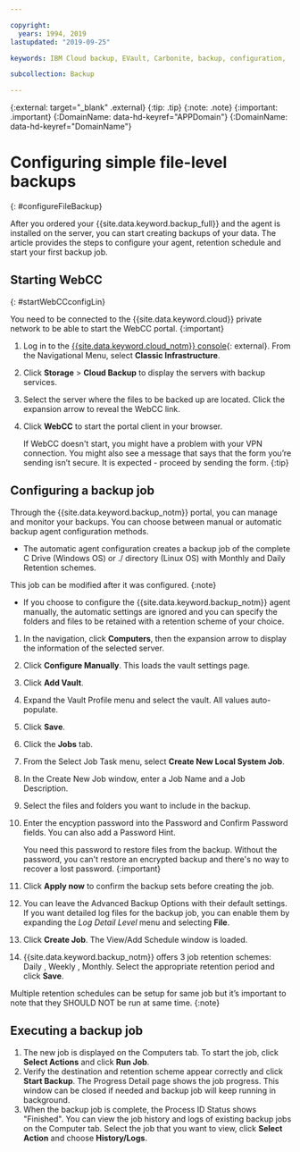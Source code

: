 ```yaml
---

copyright:
  years: 1994, 2019
lastupdated: "2019-09-25"

keywords: IBM Cloud backup, EVault, Carbonite, backup, configuration,

subcollection: Backup

---
```

{:external: target="_blank" .external}
{:tip: .tip}
{:note: .note}
{:important: .important}
{:DomainName: data-hd-keyref="APPDomain"}
{:DomainName: data-hd-keyref="DomainName"}

# Configuring simple file-level backups
{: #configureFileBackup}

After you ordered your {{site.data.keyword.backup_full}} and the agent is installed on the server, you can start creating backups of your data. The article provides the steps to configure your agent, retention schedule and start your first backup job.

## Starting WebCC
{: #startWebCCconfigLin}

You need to be connected to the {{site.data.keyword.cloud}} private network to be able to start the WebCC portal.
{:important}

1. Log in to the [{{site.data.keyword.cloud_notm}} console](https://{DomainName}){: external}. From the Navigational Menu, select **Classic Infrastructure**.
2. Click **Storage** > **Cloud Backup** to display the servers with backup services.
3. Select the server where the files to be backed up are located. Click the expansion arrow to reveal the WebCC link.
4. Click **WebCC** to start the portal client in your browser.

   If WebCC doesn't start, you might have a problem with your VPN connection. You might also see a message that says that the form you’re sending isn’t secure. It is expected - proceed by sending the form.
   {:tip}

## Configuring a backup job

Through the {{site.data.keyword.backup_notm}} portal, you can manage and monitor your backups. You can choose between manual or automatic backup agent configuration methods.

  - The automatic agent configuration creates a backup job of the complete C Drive (Windows OS) or ./ <root> directory (Linux OS) with Monthly and Daily Retention schemes.

  This job can be modified after it was configured.
  {:note}

  - If you choose to configure the {{site.data.keyword.backup_notm}} agent manually, the automatic settings are ignored and you can specify the folders and files to be retained with a retention scheme of your choice.

1. In the navigation, click **Computers**, then the expansion arrow to display the information of the selected server.
2. Click **Configure Manually**. This loads the vault settings page.
3. Click **Add Vault**.
4. Expand the Vault Profile menu and select the vault. All values auto-populate.
5. Click **Save**.
6. Click the **Jobs** tab.
7. From the Select Job Task menu, select **Create New Local System Job**.
8. In the Create New Job window, enter a Job Name and a Job Description.
9. Select the files and folders you want to include in the backup.
10. Enter the encyption password into the Password and Confirm Password fields. You can also add a Password Hint.

    You need this password to restore files from the backup. Without the password, you can't restore an encrypted backup and there's no way to recover a lost password.
    {:important}
11. Click **Apply now** to confirm the backup sets before creating the job.
12. You can leave the Advanced Backup Options with their default settings. If you want detailed log files for the backup job, you can enable them by expanding the *Log Detail Level* menu and selecting **File**.
13. Click **Create Job**. The View/Add Schedule window is loaded.
14. {{site.data.keyword.backup_notm}} offers 3 job retention schemes: Daily , Weekly , Monthly. Select the appropriate retention period and click **Save**.

   Multiple retention schedules can be setup for same job but it’s important to note that they SHOULD NOT be run at same time.
   {:note}

## Executing a backup job

1. The new job is displayed on the Computers tab. To start the job, click **Select Actions** and click **Run Job**.
2. Verify the destination and retention scheme appear correctly and click **Start Backup**. The Progress Detail page shows the job progress. This window can be closed if needed and backup job will keep running in background.
3. When the backup job is complete, the Process ID Status shows "Finished". You can view the job history and logs of existing backup jobs on the Computer tab. Select the job that you want to view, click **Select Action** and choose **History/Logs**.
